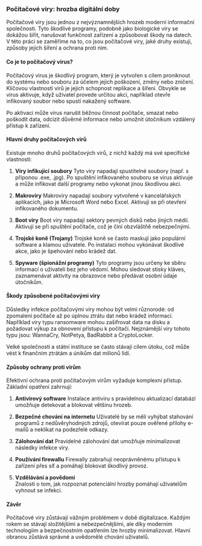 ### Počítačové viry: hrozba digitální doby

Počítačové viry jsou jednou z nejvýznamnějších hrozeb moderní informační společnosti. Tyto škodlivé programy, podobně jako biologické viry se dokážou šířit, narušovat funkčnost zařízení a způsobovat škody na datech. V této práci se zaměříme na to, co jsou počítačové viry, jaké druhy existuji, způsoby jejich šíření a ochrana proti nim.

#### Co je to počítačový virus?

Počítačový virus je škodlivý program, který je vytvořen s cílem proniknout do systému nebo souboru za účelem jejich poškození, změny nebo zničení. Klíčovou vlastností virů je jejich schopnost replikace a šíření. Obvykle se virus aktivuje, když uživatel provede určitou akci, například otevře infikovaný soubor nebo spustí nakažený software.

Po aktivaci může virus narušit běžnou činnost počítače, smazat nebo poškodit data, odcizit důvěrné informace nebo umožnit útočníkum vzdálený přístup k zařízení.

#### Hlavní druhy počítačových virů

Existuje mnoho druhů počítačových virů, z nichž každý má své specifické vlastnosti:
1. **Viry infikující soubory**
    Tyto viry napadají spustitelné soubory (např. s příponou .exe, .jpg). Po spuštění infikovaného souboru se virus aktivuje a může infikovat další programy nebo vykonat jinou škodlivou akci.
    
2. **Makroviry**
    Makroviry napadají soubory vytvořené v kancelářských aplikacích, jako je Microsoft Word nebo Excel. Aktivují se při otevření infikovaného dokumentu.
    
3. **Boot viry**
    Boot viry napadají sektory pevných disků nebo jiných médií. Aktivují se při spuštění počítače, což je činí obzvláštňě nebezpečnými.
    
4. **Trojské koně (Trojany)**
    Trojské koně se často maskují jako populární software a klamou uživatele. Po instalaci mohou vykonávat škodlivé akce, jako je špehování nebo krádež dat.
    
5. **Spyware (špionážní programy)**
    Tyto programy jsou určeny ke sběru informací o uživateli bez jeho vědomí. Mohou sledovat stisky kláves, zaznamenávat aktivity na obrazovce nebo předávat osobní údaje útočníkům.
    

#### Škody způsobené počítačovými viry

Důsledky infekce počítačovými viry mohou být velmi různorodé: od zpomalení počítače až po úplnou ztrátu dat nebo krádež informací. Například viry typu ransomware mohou zašifrovat data na disku a požadovat výkup za obnovení přístupu k počítači. Nejznámější viry tohoto typu jsou: WannaCry, NotPetya, BadRabbit a CryptoLocker.

Velké společnosti a státní instituce se často stávají cílem útoku, což může vést k finančním ztrátám a únikům dat milionů lidí.

#### Způsoby ochrany proti virům

Efektivní ochrana proti počítačovým virům vyžaduje komplexní přístup. Základní opatření zahrnují:
1. **Antivirový software**
    Instalace antiviru s pravidelnou aktualizací databází umožňuje detekovat a blokovat většinu hrozeb.
    
2. **Bezpečné chování na internetu**
    Uživatelé by se měli vyhýbat stahování programů z nedůvěryhodných zdrojů, otevírat pouze ověřené přílohy e-mailů a neklikat na podezřelé odkazy.
    
3. **Zálohování dat**
    Pravidelné zálohování dat umožňuje minimalizovat následky infekce viry.
    
4. **Používání firewallu**
    Firewally zabraňují neoprávněnému přístupu k zařízení přes síť a pomáhají blokovat škodlivý provoz.
    
5. **Vzdělávání a povědomí**  
    Znalosti o tom, jak rozpoznat potenciální hrozby pomáhají uživatelům vyhnout se infekci.
    

#### Závěr

Počítačové viry zůstávají vážným problémem v době digitalizace. Každým rokem se stávají složitějšími a nebezpečnějšími, ale díky moderním technologiím a bezpečnostním opatřením lze hrozby minimalizovat. Hlavní obranou zůstává správné a uvědomělé chování uživatelů.
